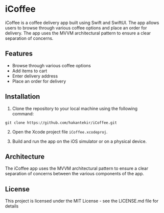 # iCoffee

iCoffee is a coffee delivery app built using Swift and SwiftUI. The app allows users to browse through various coffee options and place an order for delivery. The app uses the MVVM architectural pattern to ensure a clear separation of concerns.

## Features

- Browse through various coffee options
- Add items to cart
- Enter delivery address
- Place an order for delivery

## Installation

1. Clone the repository to your local machine using the following command:

```
git clone https://github.com/hakantekir/iCoffee.git
```

2. Open the Xcode project file `iCoffee.xcodeproj`.

3. Build and run the app on the iOS simulator or on a physical device.

## Architecture

The iCoffee app uses the MVVM architectural pattern to ensure a clear separation of concerns between the various components of the app. 

## License

This project is licensed under the MIT License - see the LICENSE.md file for details
